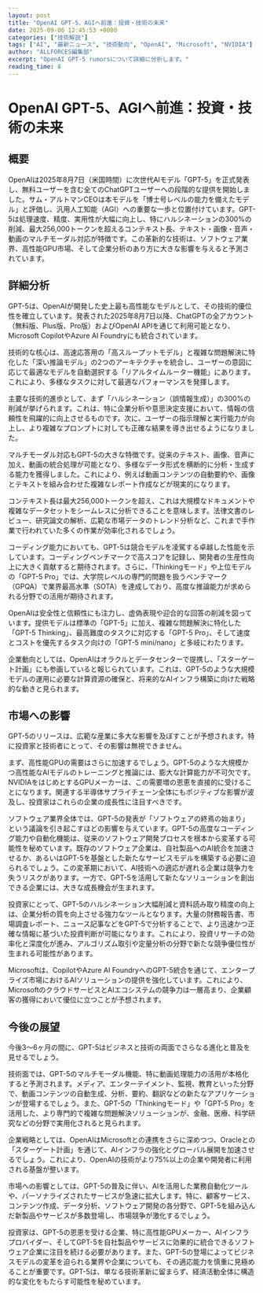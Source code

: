```yaml
---
layout: post
title: "OpenAI GPT-5、AGIへ前進：投資・技術の未来"
date: 2025-09-06 12:45:53 +0000
categories: ["技術解説"]
tags: ["AI", "最新ニュース", "技術動向", "OpenAI", "Microsoft", "NVIDIA"]
author: "ALLFORCES編集部"
excerpt: "OpenAI GPT-5 rumorsについて詳細に分析します。"
reading_time: 8
---
```


# OpenAI GPT-5、AGIへ前進：投資・技術の未来

## 概要
OpenAIは2025年8月7日（米国時間）に次世代AIモデル「GPT-5」を正式発表し、無料ユーザーを含む全てのChatGPTユーザーへの段階的な提供を開始しました。サム・アルトマンCEOは本モデルを「博士号レベルの能力を備えたモデル」と評価し、汎用人工知能（AGI）への重要な一歩と位置付けています。GPT-5は処理速度、精度、実用性が大幅に向上し、特にハルシネーションの300%の削減、最大256,000トークンを超えるコンテキスト長、テキスト・画像・音声・動画のマルチモーダル対応が特徴です。この革新的な技術は、ソフトウェア業界、高性能GPU市場、そして企業分析のあり方に大きな影響を与えると予測されています。

## 詳細分析
GPT-5は、OpenAIが開発した史上最も高性能なモデルとして、その技術的優位性を確立しています。発表された2025年8月7日以降、ChatGPTの全アカウント（無料版、Plus版、Pro版）およびOpenAI APIを通じて利用可能となり、Microsoft CopilotやAzure AI Foundryにも統合されています。

技術的な核心は、高速応答用の「高スループットモデル」と複雑な問題解決に特化した「深い推論モデル」の2つのアーキテクチャを統合し、ユーザーの意図に応じて最適なモデルを自動選択する「リアルタイムルーター機能」にあります。これにより、多様なタスクに対して最適なパフォーマンスを発揮します。

主要な技術的進歩として、まず「ハルシネーション（誤情報生成）」の300%の削減が挙げられます。これは、特に企業分析や意思決定支援において、情報の信頼性を飛躍的に向上させるものです。次に、ユーザーの指示理解と実行能力が向上し、より複雑なプロンプトに対しても正確な結果を導き出せるようになりました。

マルチモーダル対応もGPT-5の大きな特徴です。従来のテキスト、画像、音声に加え、動画の統合処理が可能となり、多様なデータ形式を横断的に分析・生成する能力を獲得しました。これにより、例えば動画コンテンツの自動要約や、画像とテキストを組み合わせた複雑なレポート作成などが現実的になります。

コンテキスト長は最大256,000トークンを超え、これは大規模なドキュメントや複雑なデータセットをシームレスに分析できることを意味します。法律文書のレビュー、研究論文の解析、広範な市場データのトレンド分析など、これまで手作業で行われていた多くの作業が効率化されるでしょう。

コーディング能力においても、GPT-5は競合モデルを凌駕する卓越した性能を示しています。コーディングベンチマークで高スコアを記録し、開発者の生産性向上に大きく貢献すると期待されます。さらに、「Thinkingモード」や上位モデルの「GPT-5 Pro」では、大学院レベルの専門的問題を扱うベンチマーク（GPQA）で業界最高水準（SOTA）を達成しており、高度な推論能力が求められる分野での活用が期待されます。

OpenAIは安全性と信頼性にも注力し、虚偽表現や迎合的な回答の削減を図っています。提供モデルは標準の「GPT-5」に加え、複雑な問題解決に特化した「GPT-5 Thinking」、最高難度のタスクに対応する「GPT-5 Pro」、そして速度とコストを優先するタスク向けの「GPT-5 mini/nano」と多岐にわたります。

企業動向としては、OpenAIはオラクルとデータセンターで提携し、「スターゲート計画」にも参画していると報じられています。これは、GPT-5のような大規模モデルの運用に必要な計算資源の確保と、将来的なAIインフラ構築に向けた戦略的な動きと見られます。

## 市場への影響
GPT-5のリリースは、広範な産業に多大な影響を及ぼすことが予想されます。特に投資家と技術者にとって、その影響は無視できません。

まず、高性能GPUの需要はさらに加速するでしょう。GPT-5のような大規模かつ高性能なAIモデルのトレーニングと推論には、膨大な計算能力が不可欠です。NVIDIAをはじめとするGPUメーカーは、この需要増の恩恵を直接的に受けることになります。関連する半導体サプライチェーン全体にもポジティブな影響が波及し、投資家はこれらの企業の成長性に注目すべきです。

ソフトウェア業界全体では、GPT-5の発表が「ソフトウェアの終焉の始まり」という議論を引き起こすほどの影響を与えています。GPT-5の高度なコーディング能力や自動化機能は、従来のソフトウェア開発プロセスを根本から変革する可能性を秘めています。既存のソフトウェア企業は、自社製品へのAI統合を加速させるか、あるいはGPT-5を基盤とした新たなサービスモデルを構築する必要に迫られるでしょう。この変革期において、AI技術への適応が遅れる企業は競争力を失うリスクがあります。一方で、GPT-5を活用して新たなソリューションを創出できる企業には、大きな成長機会が生まれます。

投資家にとって、GPT-5のハルシネーション大幅削減と資料読み取り精度の向上は、企業分析の質を向上させる強力なツールとなります。大量の財務報告書、市場調査レポート、ニュース記事などをGPT-5で分析することで、より迅速かつ正確な情報に基づいた投資判断が可能になります。これにより、投資リサーチの効率化と深度化が進み、アルゴリズム取引や定量分析の分野で新たな競争優位性が生まれる可能性があります。

Microsoftは、CopilotやAzure AI FoundryへのGPT-5統合を通じて、エンタープライズ市場におけるAIソリューションの提供を強化しています。これにより、MicrosoftのクラウドサービスとAIエコシステムの競争力は一層高まり、企業顧客の獲得において優位に立つことが予想されます。

## 今後の展望
今後3〜6ヶ月の間に、GPT-5はビジネスと技術の両面でさらなる進化と普及を見せるでしょう。

技術面では、GPT-5のマルチモーダル機能、特に動画処理能力の活用が本格化すると予測されます。メディア、エンターテイメント、監視、教育といった分野で、動画コンテンツの自動生成、分析、要約、翻訳などの新たなアプリケーションが登場するでしょう。また、GPT-5の「Thinkingモード」や「GPT-5 Pro」を活用した、より専門的で複雑な問題解決ソリューションが、金融、医療、科学研究などの分野で実用化されると見られます。

企業戦略としては、OpenAIはMicrosoftとの連携をさらに深めつつ、Oracleとの「スターゲート計画」を通じて、AIインフラの強化とグローバル展開を加速させるでしょう。これにより、OpenAIの技術がより75%以上の企業や開発者に利用される基盤が整います。

市場への影響としては、GPT-5の普及に伴い、AIを活用した業務自動化ツールや、パーソナライズされたサービスが急速に拡大します。特に、顧客サービス、コンテンツ作成、データ分析、ソフトウェア開発の各分野で、GPT-5を組み込んだ新製品やサービスが多数登場し、市場競争が激化するでしょう。

投資家は、GPT-5の恩恵を受ける企業、特に高性能GPUメーカー、AIインフラプロバイダー、そしてGPT-5を自社製品やサービスに効果的に統合できるソフトウェア企業に注目を続ける必要があります。また、GPT-5の登場によってビジネスモデルの変革を迫られる業界や企業についても、その適応能力を慎重に見極めることが重要です。GPT-5は、単なる技術革新に留まらず、経済活動全体に構造的な変化をもたらす可能性を秘めています。

